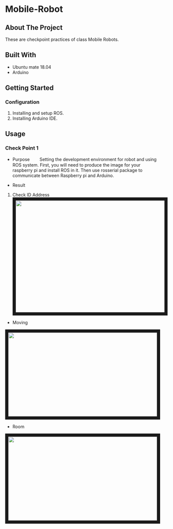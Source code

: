 # Mobile-Robot

## About The Project 
These are checkpoint practices of class Mobile Robots.  

## Built With
* Ubuntu mate 18.04
* Arduino

## Getting Started
### Configuration

1. Installing and setup ROS.
2. Installing Arduino IDE.

## Usage

### Check Point 1

* Purpose
　　Setting the development environment for robot and using ROS system. First, you will need to produce the image for your raspberry pi and install ROS in it. Then use rosserial package to communicate between Raspberry pi and Arduino.

* Result

1. Check ID Address
<a><img src="![image](https://user-images.githubusercontent.com/98295556/208383705-a7a209de-800a-4493-a942-3d1ad8d291dc.png)" 
width="640" height="360" border="10" /></a>

* Moving

<a href="http://www.youtube.com/watch?feature=player_embedded&v=ZFiw0HopYgI
" target="_blank"><img src="http://img.youtube.com/vi/ZFiw0HopYgI/0.jpg" 
width="480" height="270" border="10" /></a>

* Room

<a href="http://www.youtube.com/watch?feature=player_embedded&v=IhL14HzXzak
" target="_blank"><img src="http://img.youtube.com/vi/IhL14HzXzak/0.jpg" 
width="480" height="270" border="10" /></a>
